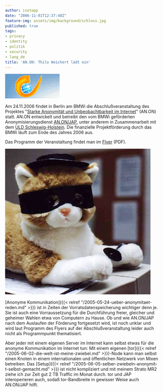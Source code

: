 ```yaml
---
author: isotopp
date: "2006-11-01T12:37:48Z"
feature-img: assets/img/background/schloss.jpg
published: true
tags:
- privacy
- identity
- politik
- security
- lang_de
title: 'AN.ON: Thilo Weichert lädt ein'
---
```


![](/uploads/datenschutz.gif) 

Am 24.11.2006 findet in Berlin am BMWi die Abschlußveranstaltung des
Projektes 
"[Starke Anonymität und Unbeobachtbarkeit im Internet](http://www.datenschutzzentrum.de/presse/20061124_anon-bmwi.htm)"
(AN.ON) statt. AN.ON entwickelt und betreibt den vom BMWi geförderten
Anonymisierungsdienst
[AN.ON/JAP](http://www.anon-online.de), unter anderem in Zusammenarbeit mit
dem
[ULD Schleswig-Holstein](http://de.wikipedia.org/wiki/Unabhängiges_Landeszentrum_für_Datenschutz_Schleswig-Holstein).
Die finanzielle Projektförderung durch das BMWi läuft zum Ende des Jahres
2006 aus.

Das Programm der Veranstaltung findet man im 
[Flyer](http://www.datenschutzzentrum.de/presse/20061124_anon-bmwi.pdf) (PDF).

![](/uploads/zorro.jpg)

[Anonyme Kommunikation]({{< relref "/2005-05-24-ueber-anonymitaet-reden.md" >}})
ist in Zeiten der Vorratsdatenspeicherung wichtiger denn je. Sie ist auch
eine Vorraussetzung für die Durchführung freier, gleicher und geheimer
Wahlen etwa von Computern zu Hause. Ob und wie AN.ON/JAP nach dem Auslaufen
der Förderung fortgesetzt wird, ist noch unklar und wird laut Programm des
Flyers auf der Abschlußveranstaltung leider auch nicht als Programmpunkt
thematisiert.

Aber jeder mit einem eigenen Server im Internet kann selbst etwas für die
anonyme Kommunikation im Internet tun: Mit einem eigenen
[tor]({{< relref "/2005-06-02-die-welt-ist-meine-zwiebel.md" >}})-Node
kann man selbst einen Knoten in einem internationalen und öffentlichen
Netzwerk von Mixen betreiben. Das
[Setup]({{< relref "/2005-06-05-selber-zwiebeln-anonymit-t-selbst-gemacht.md" >}})
ist nicht kompliziert und mit meinem Strato MR2 ziehe ich zur Zeit gut 2 TB
Traffic im Monat durch. tor und JAP interoperieren auch, sodaß
tor-Bandbreite in gewisser Weise auch AN.ON/JAP hilft.
